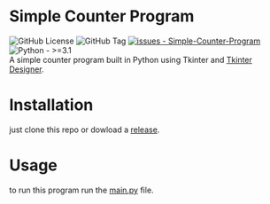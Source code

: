 # Simple Counter Program
![GitHub License](https://img.shields.io/github/license/rafablog77/Simple-Counter-Program?logo=gnu)
![GitHub Tag](https://img.shields.io/github/v/tag/rafablog77/Simple-Counter-Program)
[![issues - Simple-Counter-Program](https://img.shields.io/github/issues/rafablog77/Simple-Counter-Program)](https://github.com/rafablog77/Simple-Counter-Program/issues)
![Python - >=3.1](https://img.shields.io/badge/Python->=3.1-blue?logo=python&logoColor=white)  
A simple counter program built in Python using Tkinter and [Tkinter Designer](https://github.com/ParthJadhav/Tkinter-Designer).
# Installation
just clone this repo or dowload a [release](https://github.com/rafablog77/Simple-Counter-Program/releases).
# Usage
to run this program run the [main.py](/main.py) file.
